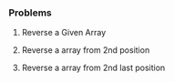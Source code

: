 ### Problems

1. Reverse a Given Array

2. Reverse a array from 2nd position

3. Reverse a array from 2nd last position

